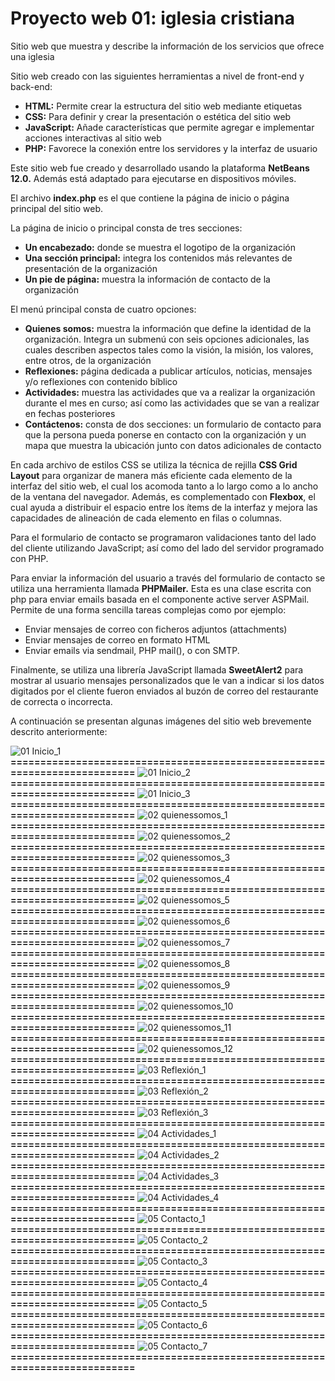 # Proyecto web 01: iglesia cristiana

Sitio web que muestra y describe la información de los servicios que ofrece una iglesia

Sitio web creado con las siguientes herramientas a nivel de front-end y back-end:

- **HTML:**	Permite crear la estructura del sitio web mediante etiquetas
- **CSS:**	Para definir y crear la presentación o estética del sitio web
- **JavaScript:**	Añade características que permite agregar e implementar acciones interactivas al sitio web
- **PHP:**	Favorece la conexión entre los servidores y la interfaz de usuario

Este sitio web fue creado y desarrollado usando la plataforma **NetBeans 12.0.** Además está adaptado para ejecutarse en dispositivos móviles.

El archivo **index.php** es el que contiene la página de inicio o página principal del sitio web.

La página de inicio o principal consta de tres secciones: 
- **Un encabezado:**	donde se muestra el logotipo de la organización
- **Una sección principal:**	integra los contenidos más relevantes de presentación de la organización 
- **Un pie de página:** 	muestra la información de contacto de la organización

El menú principal consta de cuatro opciones: 
- **Quienes somos:**	muestra la información que define la identidad de la organización. Integra un submenú con seis opciones adicionales, las cuales describen aspectos tales como la visión, la misión, los valores, entre otros, de la organización
- **Reflexiones:**	página dedicada a publicar artículos, noticias, mensajes y/o reflexiones con contenido bíblico
- **Actividades:**	muestra las actividades que va a realizar la organización durante el mes en curso; así como las actividades que se van a realizar en fechas posteriores 
- **Contáctenos:**	consta de dos secciones: un formulario de contacto para que la persona pueda ponerse en contacto con la organización y un mapa que muestra la ubicación junto con datos adicionales de contacto

En cada archivo de estilos CSS se utiliza la técnica de rejilla **CSS Grid Layout** para organizar de manera más eficiente cada elemento de la interfaz del sitio web, el cual los acomoda tanto a lo largo como a lo ancho de la ventana del navegador. Además, es complementado con **Flexbox**, el cual ayuda a distribuir el espacio entre los ítems de la interfaz y mejora las capacidades de alineación de cada elemento en filas o columnas.

Para el formulario de contacto se programaron validaciones tanto del lado del cliente utilizando JavaScript; así como del lado del servidor programado con PHP.

Para enviar la información del usuario a través del formulario de contacto se utiliza una herramienta  llamada **PHPMailer.** Esta es una clase escrita con php para enviar emails basada en el componente active server ASPMail. Permite de una forma sencilla tareas complejas como por ejemplo:
- Enviar mensajes de correo con ficheros adjuntos (attachments) 
- Enviar mensajes de correo en formato HTML 
- Enviar emails via sendmail, PHP mail(), o con SMTP.

Finalmente, se utiliza una librería JavaScript llamada **SweetAlert2** para mostrar al usuario mensajes personalizados que le van a indicar si los datos digitados por el cliente fueron enviados al buzón de correo del restaurante de  correcta o incorrecta.

A continuación se presentan algunas imágenes del sitio web brevemente descrito anteriormente:

![01  Inicio_1](https://github.com/misproyectosweb/proyecto-web-01/assets/98922137/8e00f6ee-9593-4ab2-8872-681fc7fffba2)
**==========================================================================**
![01  Inicio_2](https://github.com/misproyectosweb/proyecto-web-01/assets/98922137/8131ebf5-92c1-45fc-93a8-90d5022f3f6b)
**==========================================================================**
![01  Inicio_3](https://github.com/misproyectosweb/proyecto-web-01/assets/98922137/b87a3ef3-4873-46d3-a3d9-47e1e3df967f)
**==========================================================================**
![02  quienessomos_1](https://github.com/misproyectosweb/proyecto-web-01/assets/98922137/01a4d711-7fb6-48ac-ae2d-68f6675a1b96)
**==========================================================================**
![02  quienessomos_2](https://github.com/misproyectosweb/proyecto-web-01/assets/98922137/f5edc11d-34e2-49b5-a95e-30861f4a2129)
**==========================================================================**
![02  quienessomos_3](https://github.com/misproyectosweb/proyecto-web-01/assets/98922137/19fbf68b-f9fa-4b2d-9f2b-da92c47e7c3f)
**==========================================================================**
![02  quienessomos_4](https://github.com/misproyectosweb/proyecto-web-01/assets/98922137/f740842e-eb51-4054-8ccf-549e8fbbb025)
**==========================================================================**
![02  quienessomos_5](https://github.com/misproyectosweb/proyecto-web-01/assets/98922137/4fb7e605-4acc-444a-8f8d-553a07ee6f56)
**==========================================================================**
![02  quienessomos_6](https://github.com/misproyectosweb/proyecto-web-01/assets/98922137/e46f62ba-a82d-440e-92f2-fcd0bdedf7e1)
**==========================================================================**
![02  quienessomos_7](https://github.com/misproyectosweb/proyecto-web-01/assets/98922137/962077ae-b600-4f5b-a278-4e1269d35387)
**==========================================================================**
![02  quienessomos_8](https://github.com/misproyectosweb/proyecto-web-01/assets/98922137/94d4e7c5-d87e-40b0-b341-1883991c163f)
**==========================================================================**
![02  quienessomos_9](https://github.com/misproyectosweb/proyecto-web-01/assets/98922137/670423e9-4d62-4f4b-ac33-fd25de27d9ec)
**==========================================================================**
![02  quienessomos_10](https://github.com/misproyectosweb/proyecto-web-01/assets/98922137/e372f2bc-7811-4f0f-8de1-7c78b261e5e1)
**==========================================================================**
![02  quienessomos_11](https://github.com/misproyectosweb/proyecto-web-01/assets/98922137/79f642bf-4808-4d36-b150-4820259772a7)
**==========================================================================**
![02  quienessomos_12](https://github.com/misproyectosweb/proyecto-web-01/assets/98922137/2534c5a5-f88c-4293-bb57-c0c064b5a872)
**==========================================================================**
![03  Reflexión_1](https://github.com/misproyectosweb/proyecto-web-01/assets/98922137/64c6240d-e972-4f41-863f-11b81ac877b9)
**==========================================================================**
![03  Reflexión_2](https://github.com/misproyectosweb/proyecto-web-01/assets/98922137/b4c6cc39-4762-4a51-a8f3-b3e63c457083)
**==========================================================================**
![03  Reflexión_3](https://github.com/misproyectosweb/proyecto-web-01/assets/98922137/95b10a53-deab-435d-9b7e-888341ed21e4)
**==========================================================================**
![04  Actividades_1](https://github.com/misproyectosweb/proyecto-web-01/assets/98922137/e070bf70-cfbf-4d8a-9dba-252b67bad29a)
**==========================================================================**
![04  Actividades_2](https://github.com/misproyectosweb/proyecto-web-01/assets/98922137/d4ab791d-60cf-45fd-8c2f-7394388e38a8)
**==========================================================================**
![04  Actividades_3](https://github.com/misproyectosweb/proyecto-web-01/assets/98922137/9d40294d-b001-4d98-991e-b20a872a3e0b)
**==========================================================================**
![04  Actividades_4](https://github.com/misproyectosweb/proyecto-web-01/assets/98922137/5e877dcb-7de3-4894-9f1c-5287e8ad4f00)
**==========================================================================**
![05  Contacto_1](https://github.com/misproyectosweb/proyecto-web-01/assets/98922137/3317b804-b379-48de-9cd0-4bacf2af128e)
**==========================================================================**
![05  Contacto_2](https://github.com/misproyectosweb/proyecto-web-01/assets/98922137/a51c35a7-66a8-40b7-99a7-022871aeba3b)
**==========================================================================**
![05  Contacto_3](https://github.com/misproyectosweb/proyecto-web-01/assets/98922137/e6ad1da4-8cfd-4f94-960c-eb1b122008cd)
**==========================================================================**
![05  Contacto_4](https://github.com/misproyectosweb/proyecto-web-01/assets/98922137/3910ea59-7b7c-43dc-9e5a-f226e82eeb6a)
**==========================================================================**
![05  Contacto_5](https://github.com/misproyectosweb/proyecto-web-01/assets/98922137/9287bae9-1831-4092-b5d0-fc5e2e71e3a0)
**==========================================================================**
![05  Contacto_6](https://github.com/misproyectosweb/proyecto-web-01/assets/98922137/c9f2cda5-0262-4055-aaca-73ee91e512de)
**==========================================================================**
![05  Contacto_7](https://github.com/misproyectosweb/proyecto-web-01/assets/98922137/65bf947d-19be-464e-b347-0eb39ea9f2e4)
**==========================================================================**

